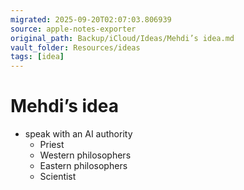 ```yaml
---
migrated: 2025-09-20T02:07:03.806939
source: apple-notes-exporter
original_path: Backup/iCloud/Ideas/Mehdi’s idea.md
vault_folder: Resources/ideas
tags: [idea]
---
```

# Mehdi’s idea

- speak with an AI authority
	- Priest
	- Western philosophers 
	- Eastern philosophers 
	- Scientist 

